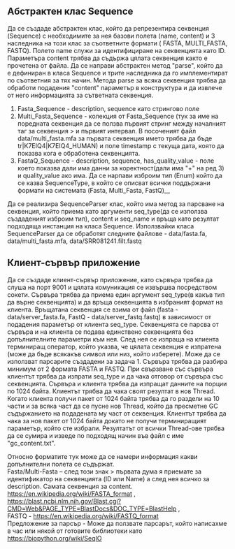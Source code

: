 ## Абстрактен клас Sequencе
Да се създаде абстрактен клас, който да репрезентира секвенция (Sequencе) с необходимите за нея базови полета (name, content)
   и 3 наследника на този клас за съответните формати ( FASTA, MULTI_FASTA, FASTQ).
   Полето name служи за идентифициране на секвенцията като ID.
   Параметъра content трябва да съдържа цялата секвенция както е прочетена от файла.
   Да се направи абстрактен метод "parse", който да е дефиниран в класа Sequencе и трите наследника да го имплементират по съответния за тях начин.
   Метода parse за всяка секвенция трябва да обработи подадения "content" параметър в конструктура и да извлече от него информацията за сътветната секвенция.
   1. Fasta_Sequence - description, sequence като стрингово поле
   1. Multi_Fasta_Sequence - колекция от Fasta_Sequence (тук за име на поредната секвенция да се ползва първият стринг
      между началният таг за секвенция > и първият интервал.
     В посоченият файл data/multi_fasta.mfa за първата секвенция името 
     трябва да бъде tr|K7EIQ4|K7EIQ4_HUMAN) и поле timestamp с текуща дата, която да показва кога е обработена секвенцията.
   1. FastaQ_Sequence - description, sequence, has_quality_value - поле което показва дали има данни за коректност(дали има "+" на ред 3) 
     и quality_value ако има. 
     Да се нарпави изброим тип (Enum) който да се казва SequenceType,
     в който се описват всички поддържани формати на системата (Fasta, Multi_Fasta, FastQ)__

Да се реализира SequenceParser клас, който има метод за  парсване на секвенция, който приема като аргументи
seq_type(да се използва създаденият изброим тип), content и seq_name и връща като резултат подходяща инстанция на класа Sequencе.
Използвайки класа SequenceParser да се обработят следните файлове - data/fasta.fa, data/multi_fasta.mfa, data/SRR081241.filt.fastq


## Клиент-сървър приложение
 Да се създаде клиент-сървър приложение, като сървъра трябва да слуша на порт 9001 и
цялата комуникация се извършва посредством сокети.
Сървъра трябва да приема един аргумент seq_type(в какъв тип да върне секвенцията) и да връща секвенцията в избраният формат на клиента.
Връщатана секвенция се взима от файл (fasta - data/server_fasta.fa, FastQ - data/server_fastq.fastq) в зависимост от подадения параметър от клиента seq_type.
Секвенцията се парсва от сървъра и на клиента се подава единствено секвенцията без допълнителните параметри към нея.
След нея се изпраща на клиента терминиращ оператор, който указва, че цялата секвенция е изпратена (може да бъде всякакъв символ или низ, който изберете).
Може да се използват парсарите създадени за задача 1. Сървъра трябва да разбира минимум от 2 формата FASTA и FASTQ.
При свързване със сървъра клиентът трябва да изпрати seq_type и да чака отговор от сървъра със секвенцията.
Сървъра и клиента трябва да изпращат данните на порции по 1024 байта. Клиентът трябва да чака своят резултат в нов Thread.
Когато клиента получи пакет от 1024 байта трябва да го раздели на 10 части и за всяка част да се пусне нов Thread,
който да пресметне GC съдържанието на подадената му част от секвенция.
Клиентът трябва да чака за нов пакет от 1024 байта докато не получи терминиращият параметър, който сте избрали.
Резултатът от всички Thread-ове трябва да се сумира и изведе по подходящ начин във файл с име "gc_content.txt".


Относно форматите тук може да се намери информация какви допълнителни полета се съдържат.
</br >Fasta/Multi-Fasta – след този знак > първата дума я приемате за идентификатор на секвенцията (ID или Name) а след нея всичко за description.
Самата секвенция за content. https://en.wikipedia.org/wiki/FASTA_format , https://blast.ncbi.nlm.nih.gov/Blast.cgi?CMD=Web&PAGE_TYPE=BlastDocs&DOC_TYPE=BlastHelp , 
</br >FASTQ - https://en.wikipedia.org/wiki/FASTQ_format
</br >Предложение за парсър -  Може да ползвате парсарът, който написахмe в час или някой от готовите библиотеки като https://biopython.org/wiki/SeqIO 

